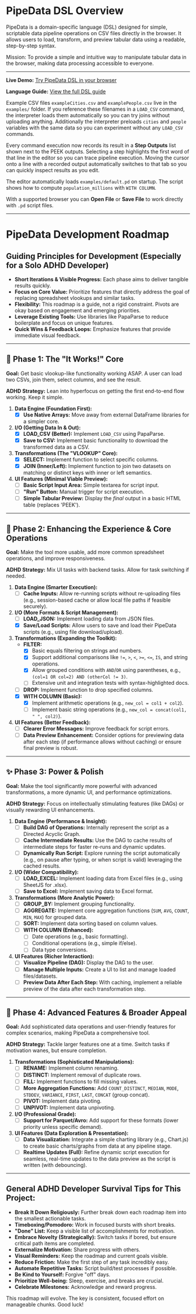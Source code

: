 # PipeData DSL Overview

PipeData is a domain-specific language (DSL) designed for simple, scriptable data pipeline operations on CSV files directly in the browser. It allows users to load, transform, and preview tabular data using a readable, step-by-step syntax.

Mission: To provide a simple and intuitive way to manipulate tabular data in the browser, making data processing accessible to everyone.

---

**Live Demo:** [Try PipeData DSL in your browser](https://codyburker.github.io/data_dsl/)

**Language Guide:** [View the full DSL guide](guide.md)

Example CSV files `exampleCities.csv` and `examplePeople.csv` live in the
`examples/` folder. If you reference these filenames in a `LOAD_CSV` command,
the interpreter loads them automatically so you can try joins without uploading
anything. Additionally the interpreter preloads `cities` and `people`
variables with the same data so you can experiment without any `LOAD_CSV`
commands.

Every command execution now records its result in a **Step Outputs** list shown
next to the PEEK outputs. Selecting a step highlights the first word of that
line in the editor so you can trace pipeline execution. Moving the cursor onto a
line with a recorded output automatically switches to that tab so you can
quickly inspect results as you edit.

The editor automatically loads `examples/default.pd` on startup. The script shows
how to compute `population_millions` with `WITH COLUMN`.

With a supported browser you can **Open File** or **Save File** to work directly with `.pd` script files.

--- 

# PipeData Development Roadmap

## Guiding Principles for Development (Especially for a Solo ADHD Developer)

* **Short Iterations & Visible Progress:** Each phase aims to deliver tangible results quickly.
* **Focus on Core Value:** Prioritize features that directly address the goal of replacing spreadsheet vlookups and similar tasks.
* **Flexibility:** This roadmap is a guide, not a rigid constraint. Pivots are okay based on engagement and emerging priorities.
* **Leverage Existing Tools:** Use libraries like PapaParse to reduce boilerplate and focus on unique features.
* **Quick Wins & Feedback Loops:** Emphasize features that provide immediate visual feedback.

---

## 🎯 Phase 1: The "It Works!" Core

**Goal:** Get basic vlookup-like functionality working ASAP. A user can load two CSVs, join them, select columns, and see the result.

**ADHD Strategy:** Lean into hyperfocus on getting the first end-to-end flow working. Keep it simple.

1.  **Data Engine (Foundation First):**
    * [X] **Use Native Arrays:** Move away from external DataFrame libraries for a simpler core.
2.  **I/O (Getting Data In & Out):**
    * [X] **LOAD_CSV (Better):** Implement `LOAD_CSV` using PapaParse.
    * [X] **Save to CSV:** Implement basic functionality to download the transformed data as a CSV.
3.  **Transformations (The "VLOOKUP" Core):**
    * [X] **SELECT:** Implement function to select specific columns.
    * [X] **JOIN (Inner/Left):** Implement function to join two datasets on matching or distinct keys with inner or left semantics.
4.  **UI Features (Minimal Viable Preview):**
    * [ ] **Basic Script Input Area:** Simple textarea for script input.
    * [ ] **"Run" Button:** Manual trigger for script execution.
    * [ ] **Simple Tabular Preview:** Display the *final* output in a basic HTML table (replaces 'PEEK').

---

## 🚀 Phase 2: Enhancing the Experience & Core Operations

**Goal:** Make the tool more usable, add more common spreadsheet operations, and improve responsiveness.

**ADHD Strategy:** Mix UI tasks with backend tasks. Allow for task switching if needed.

1.  **Data Engine (Smarter Execution):**
    * [ ] **Cache Inputs:** Allow re-running scripts without re-uploading files (e.g., session-based cache or allow local file paths if feasible securely).
2.  **I/O (More Formats & Script Management):**
    * [ ] **LOAD\_JSON:** Implement loading data from JSON files.
    * [X] **Save/Load Scripts:** Allow users to save and load their PipeData scripts (e.g., using file download/upload).
3.  **Transformations (Expanding the Toolkit):**
    * **FILTER:**
        * [X] Basic equals filtering on strings and numbers.
        * [X] Support additional comparisons like `!=`, `>`, `<`, `>=`, `<=`, `IS`, and string operations.
        * [X] Allow grouped conditions with `AND`/`OR` using parentheses,
          e.g., `(col=1 OR col=2) AND (otherCol != 3)`.
        * [ ] Extensive unit and integration tests with syntax-highlighted docs.
    * [ ] **DROP:** Implement function to drop specified columns.
    * [X] **WITH COLUMN (Basic):**
        * [X] Implement arithmetic operations (e.g., `new_col = col1 + col2`).
        * [ ] Implement basic string operations (e.g., `new_col = concat(col1, " ", col2)`).
4.  **UI Features (Better Feedback):**
    * [ ] **Clearer Error Messages:** Improve feedback for script errors.
    * [ ] **Data Preview Enhancement:** Consider options for previewing data after each step (if performance allows without caching) or ensure final preview is robust.

---

## ✨ Phase 3: Power & Polish

**Goal:** Make the tool significantly more powerful with advanced transformations, a more dynamic UI, and performance optimizations.

**ADHD Strategy:** Focus on intellectually stimulating features (like DAGs) or visually rewarding UI enhancements.

1.  **Data Engine (Performance & Insight):**
    * [ ] **Build DAG of Operations:** Internally represent the script as a Directed Acyclic Graph.
    * [ ] **Cache Intermediate Results:** Use the DAG to cache results of intermediate steps for faster re-runs and dynamic updates.
    * [ ] **Dynamically Run Script:** Explore running the script automatically (e.g., on pause after typing, or when script is valid) leveraging the cached results.
2.  **I/O (Wider Compatibility):**
    * [ ] **LOAD\_EXCEL:** Implement loading data from Excel files (e.g., using SheetJS for .xlsx).
    * [ ] **Save to Excel:** Implement saving data to Excel format.
3.  **Transformations (More Analytic Power):**
    * [ ] **GROUP\_BY:** Implement grouping functionality.
    * [ ] **AGGREGATE:** Implement core aggregation functions (`SUM`, `AVG`, `COUNT`, `MIN`, `MAX`) for grouped data.
    * [ ] **SORT:** Implement data sorting based on column values.
    * [ ] **WITH COLUMN (Enhanced):**
        * [ ] Date operations (e.g., basic formatting).
        * [ ] Conditional operations (e.g., simple if/else).
        * [ ] Data type conversions.
4.  **UI Features (Richer Interaction):**
    * [ ] **Visualize Pipeline (DAG):** Display the DAG to the user.
    * [ ] **Manage Multiple Inputs:** Create a UI to list and manage loaded files/datasets.
    * [ ] **Preview Data After Each Step:** With caching, implement a reliable preview of the data after each transformation step.

---

## 🌟 Phase 4: Advanced Features & Broader Appeal

**Goal:** Add sophisticated data operations and user-friendly features for complex scenarios, making PipeData a comprehensive tool.

**ADHD Strategy:** Tackle larger features one at a time. Switch tasks if motivation wanes, but ensure completion.

1.  **Transformations (Sophisticated Manipulations):**
    * [ ] **RENAME:** Implement column renaming.
    * [ ] **DISTINCT:** Implement removal of duplicate rows.
    * [ ] **FILL:** Implement functions to fill missing values.
    * [ ] **More Aggregation Functions:** Add `COUNT_DISTINCT`, `MEDIAN`, `MODE`, `STDDEV`, `VARIANCE`, `FIRST`, `LAST`, `CONCAT` (group concat).
    * [ ] **PIVOT:** Implement data pivoting.
    * [ ] **UNPIVOT:** Implement data unpivoting.
2.  **I/O (Professional Grade):**
    * [ ] **Support for Parquet/Avro:** Add support for these formats (lower priority unless specific demand).
3.  **UI Features (Data Exploration & Presentation):**
    * [ ] **Data Visualization:** Integrate a simple charting library (e.g., Chart.js) to create basic charts/graphs from data at any pipeline stage.
    * [ ] **Realtime Updates (Full):** Refine dynamic script execution for seamless, real-time updates to the data preview as the script is written (with debouncing).

---

## General ADHD Developer Survival Tips for This Project:

* **Break It Down Religiously:** Further break down each roadmap item into the smallest actionable tasks.
* **Timeboxing/Pomodoro:** Work in focused bursts with short breaks.
* **"Done" List:** Keep a visible list of accomplishments for motivation.
* **Embrace Novelty (Strategically):** Switch tasks if bored, but ensure critical path items are completed.
* **Externalize Motivation:** Share progress with others.
* **Visual Reminders:** Keep the roadmap and current goals visible.
* **Reduce Friction:** Make the first step of any task incredibly easy.
* **Automate Repetitive Tasks:** Script build/test processes if possible.
* **Be Kind to Yourself:** Forgive "off" days.
* **Prioritize Well-being:** Sleep, exercise, and breaks are crucial.
* **Celebrate Milestones:** Acknowledge and reward progress.

This roadmap will evolve. The key is consistent, focused effort on manageable chunks. Good luck!